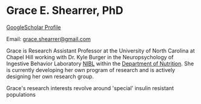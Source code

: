 # Grace E. Shearrer, PhD

[GoogleScholar Profile](https://scholar.google.com/citations?user=34Ges_MAAAAJ&hl=en)

Email: grace.shearrer@gmail.com

Grace is Research Assistant Professor at the University of North Carolina at Chapel Hill working with Dr. Kyle Burger in the Neuropsychology of Ingestive Behavior Laboratory [NIBL](https://niblunc.org/) within the [Department of Nutrition](https://sph.unc.edu/nutr/unc-nutrition/).  She is currently developing her own program of research and is actively designing her own research group. 

Grace's research interests revolve around 'special' insulin resistant populations
<!--stackedit_data:
eyJoaXN0b3J5IjpbNTAzNjU0NTM1XX0=
-->